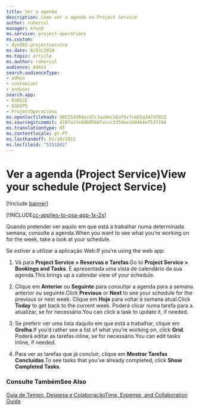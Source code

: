 ```yaml
---
title: Ver a agenda
description: Como ver a agenda no Project Service
author: ruhercul
manager: kfend
ms.service: project-operations
ms.custom:
- dyn365-projectservice
ms.date: 8/03/2018
ms.topic: article
ms.author: ruhercul
audience: Admin
search.audienceType:
- admin
- customizer
- enduser
search.app:
- D365CE
- D365PS
- ProjectOperations
ms.openlocfilehash: 902254394ecd7c1aa9ec16af6cfce81a347d7022
ms.sourcegitcommit: 418fa1fe9d605b8faccc2d5dee1b04b4e753f194
ms.translationtype: HT
ms.contentlocale: pt-PT
ms.lasthandoff: 02/10/2021
ms.locfileid: "5151042"
---
```

# <a name="view-your-schedule-project-service"></a><span data-ttu-id="3a011-103">Ver a agenda (Project Service)</span><span class="sxs-lookup"><span data-stu-id="3a011-103">View your schedule (Project Service)</span></span>

[!include [banner](../includes/psa-now-project-operations.md)]

[!INCLUDE[cc-applies-to-psa-app-1x-2x](../includes/cc-applies-to-psa-app-1x-2x.md)]

<span data-ttu-id="3a011-104">Quando pretender ver aquilo em que está a trabalhar numa determinada semana, consulte a agenda.</span><span class="sxs-lookup"><span data-stu-id="3a011-104">When you want to see what you’re working on for the week, take a look at your schedule.</span></span>  
  
 <span data-ttu-id="3a011-105">Se estiver a utilizar a aplicação Web:</span><span class="sxs-lookup"><span data-stu-id="3a011-105">If you’re using the web app:</span></span>  
  
1.  <span data-ttu-id="3a011-106">Vá para **Project Service > Reservas e Tarefas**.</span><span class="sxs-lookup"><span data-stu-id="3a011-106">Go to **Project Service > Bookings and Tasks**.</span></span> <span data-ttu-id="3a011-107">É apresentada uma vista de calendário da sua agenda.</span><span class="sxs-lookup"><span data-stu-id="3a011-107">This brings up a calendar view of your schedule.</span></span>  
  
2.  <span data-ttu-id="3a011-108">Clique em **Anterior** ou **Seguinte** para consultar a agenda para a semana anterior ou seguinte.</span><span class="sxs-lookup"><span data-stu-id="3a011-108">Click **Previous** or **Next** to see your schedule for the previous or next week.</span></span> <span data-ttu-id="3a011-109">Clique em **Hoje** para voltar à semana atual.</span><span class="sxs-lookup"><span data-stu-id="3a011-109">Click **Today** to get back to the current week.</span></span> <span data-ttu-id="3a011-110">Poderá clicar numa tarefa para a atualizar, se for necessário.</span><span class="sxs-lookup"><span data-stu-id="3a011-110">You can click a task to update it, if needed.</span></span>  
  
3.  <span data-ttu-id="3a011-111">Se preferir ver uma lista daquilo em que está a trabalhar, clique em **Grelha**.</span><span class="sxs-lookup"><span data-stu-id="3a011-111">If you’d rather see a list of what you’re working on, click **Grid**.</span></span> <span data-ttu-id="3a011-112">Poderá editar as tarefas inline, se for necessário.</span><span class="sxs-lookup"><span data-stu-id="3a011-112">You can edit tasks inline, if needed.</span></span>  
  
4.  <span data-ttu-id="3a011-113">Para ver as tarefas que já concluir, clique em **Mostrar Tarefas Concluídas**.</span><span class="sxs-lookup"><span data-stu-id="3a011-113">To see tasks that you’ve already completed, click **Show Completed Tasks**.</span></span>  
  
### <a name="see-also"></a><span data-ttu-id="3a011-114">Consulte Também</span><span class="sxs-lookup"><span data-stu-id="3a011-114">See Also</span></span>  
 [<span data-ttu-id="3a011-115">Guia de Tempo, Despesa e Colaboração</span><span class="sxs-lookup"><span data-stu-id="3a011-115">Time, Expense, and Collaboration Guide</span></span>](../psa/time-expense-collaboration-guide.md)
